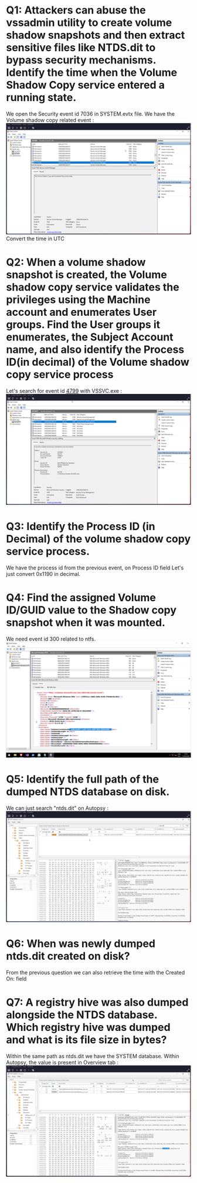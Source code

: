 # Q1: Attackers can abuse the vssadmin utility to create volume shadow snapshots and then extract sensitive files like NTDS.dit to bypass security mechanisms. Identify the time when the Volume Shadow Copy service entered a running state.

We open the Security event id 7036 in SYSTEM.evtx file. We have the Volume shadow copy related event :
![7036](./assets/2024-09-21T11_58_52,679703907+02_00.png)
Convert the time in UTC

# Q2: When a volume shadow snapshot is created, the Volume shadow copy service validates the privileges using the Machine account and enumerates User groups. Find the User groups it enumerates, the Subject Account name, and also identify the Process ID(in decimal) of the Volume shadow copy service process

Let's search for event id [4799](https://learn.microsoft.com/en-us/previous-versions/windows/it-pro/windows-10/security/threat-protection/auditing/event-4799) with VSSVC.exe :
![4799](./assets/2024-09-21T13_25_54,796617454+02_00.png)

# Q3: Identify the Process ID (in Decimal) of the volume shadow copy service process.

We have the process id from the previous event, on Process ID field
Let's just convert 0x1190 in decimal.

# Q4: Find the assigned Volume ID/GUID value to the Shadow copy snapshot when it was mounted.

We need event id 300 related to ntfs.
![300](./assets/2024-09-21T12:54:29,602429352+02:00.png)

# Q5: Identify the full path of the dumped NTDS database on disk.

We can just search "ntds.dit" on Autopsy :
![Path](./assets/2024-09-21T13_36_16,253039559+02_00.png)

# Q6: When was newly dumped ntds.dit created on disk?

From the previous question we can also retrieve the time with the Created On: field

# Q7: A registry hive was also dumped alongside the NTDS database. Which registry hive was dumped and what is its file size in bytes?

Within the same path as ntds.dit we have the SYSTEM database. Within Autopsy, the value is present in Overview tab :
![Overview](./assets/2024-09-21T13_40_43,433600708+02_00.png)
